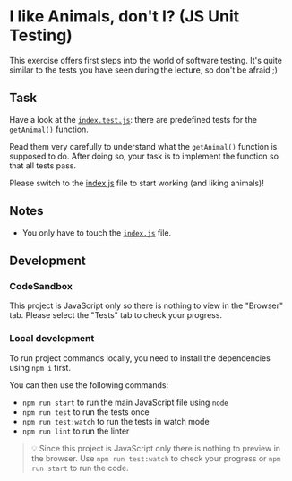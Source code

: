 # I like Animals, don't I? (JS Unit Testing)

This exercise offers first steps into the world of software testing. It's quite similar to the tests you have seen during the lecture, so don't be afraid ;)

## Task

Have a look at the [`index.test.js`](index.test.js): there are predefined tests for the `getAnimal()` function.

Read them very carefully to understand what the `getAnimal()` function is supposed to do. After doing so, your task is to implement the function so that all tests pass.

Please switch to the [index.js](index.js) file to start working (and liking animals)!

## Notes

- You only have to touch the [`index.js`](index.js) file.

## Development

### CodeSandbox

This project is JavaScript only so there is nothing to view in the "Browser" tab. Please select the "Tests" tab to check your progress.

### Local development

To run project commands locally, you need to install the dependencies using `npm i` first.

You can then use the following commands:

- `npm run start` to run the main JavaScript file using `node`
- `npm run test` to run the tests once
- `npm run test:watch` to run the tests in watch mode
- `npm run lint` to run the linter

> 💡 Since this project is JavaScript only there is nothing to preview in the browser. Use `npm run test:watch` to check your progress or `npm run start` to run the code.
